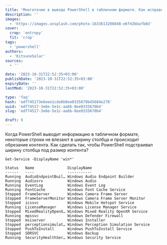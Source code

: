 ```yaml
---
title: 'Многоточие в выводе PowerShell в табличном формате. Как исправить?'
description: ''
images:
  - 'https://images.unsplash.com/photo-1633613286848-e6f43bbafb8d'
cover:
  crop: 'entropy'
  fit: 'crop'
tags:
  - 'powershell'
authors:
  - 'KitsuneSolar'
sources:
  - ''

date: '2023-10-31T22:52:35+03:00'
publishDate: '2023-10-31T22:52:35+03:00'
expiryDate: ''
lastMod: '2023-10-31T22:52:35+03:00'

type: 'faq'
hash: 'edf745173e6eee1cda6b8ee0335670b45684e278'
uuid: 'edf74517-3e6e-5e1c-aa6b-8ee0335670b4'
slug: 'edf74517-3e6e-5e1c-aa6b-8ee0335670b4'

draft: 0
---
```


Когда PowerShell выводит информацию в табличном формате, некоторые строки не влезают в ширину столбца и происходит обрезание контента. Как сделать так, чтобы PowerShell подстраивал ширину столбца под размер контента?

<!--more-->

```terminal {os=windows}
Get-Service -DisplayName 'win*'

Status   Name               DisplayName
------   ----               -----------
Running  AudioEndpointBuil… Windows Audio Endpoint Builder
Running  Audiosrv           Windows Audio
Running  EventLog           Windows Event Log
Running  FontCache          Windows Font Cache Service
Stopped  FrameServer        Windows Camera Frame Server
Stopped  FrameServerMonitor Windows Camera Frame Server Monitor
Stopped  icssvc             Windows Mobile Hotspot Service
Running  LicenseManager     Windows License Manager Service
Stopped  MixedRealityOpenX… Windows Mixed Reality OpenXR Service
Running  mpssvc             Windows Defender Firewall
Stopped  msiserver          Windows Installer
Stopped  perceptionsimulat… Windows Perception Simulation Service
Stopped  PushToInstall      Windows PushToInstall Service
Stopped  SDRSVC             Windows Backup
Running  SecurityHealthSer… Windows Security Service
```
